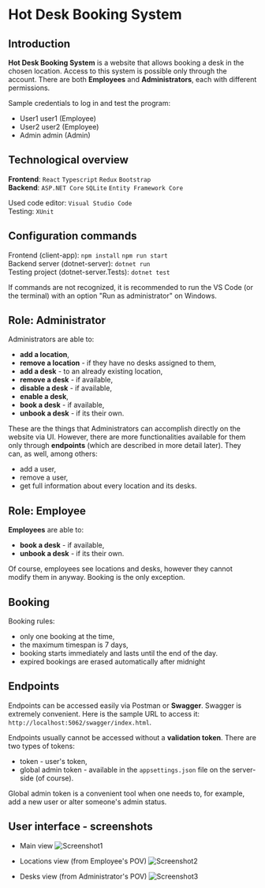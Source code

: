 # Hot Desk Booking System

## Introduction

**Hot Desk Booking System** is a website that allows booking a desk in the chosen location. Access to this system is possible only through the account. There are both **Employees** and **Administrators**, each with different permissions.

Sample credentials to log in and test the program:

- User1 user1 (Employee)
- User2 user2 (Employee)
- Admin admin (Admin)

## Technological overview

**Frontend**: `React` `Typescript` `Redux` `Bootstrap` \
**Backend**: `ASP.NET Core` `SQLite` `Entity Framework Core`

Used code editor: `Visual Studio Code`\
Testing: `XUnit`

## Configuration commands

Frontend (client-app): `npm install` `npm run start` \
Backend server (dotnet-server): `dotnet run` \
Testing project (dotnet-server.Tests): `dotnet test`

If commands are not recognized, it is recommended to run the VS Code (or the terminal) with an option "Run as administrator" on Windows.

## Role: Administrator

Administrators are able to:

- **add a location**,
- **remove a location** - if they have no desks assigned to them,
- **add a desk** - to an already existing location,
- **remove a desk** - if available,
- **disable a desk** - if available,
- **enable a desk**,
- **book a desk** - if available,
- **unbook a desk** - if its their own.

These are the things that Administrators can accomplish directly on the website via UI. However, there are more functionalities available for them only through **endpoints** (which are described in more detail later). They can, as well, among others:

- add a user,
- remove a user,
- get full information about every location and its desks.

## Role: Employee

**Employees** are able to:

- **book a desk** - if available,
- **unbook a desk** - if its their own.

Of course, employees see locations and desks, however they cannot modify them in anyway. Booking is the only exception.

## Booking

Booking rules:

- only one booking at the time,
- the maximum timespan is 7 days,
- booking starts immediately and lasts until the end of the day.
- expired bookings are erased automatically after midnight

## Endpoints

Endpoints can be accessed easily via Postman or **Swagger**. Swagger is extremely convenient. Here is the sample URL to access it: `http://localhost:5062/swagger/index.html`.

Endpoints usually cannot be accessed without a **validation token**. There are two types of tokens:

- token - user's token,
- global admin token - available in the `appsettings.json` file on the server-side (of course).

Global admin token is a convenient tool when one needs to, for example, add a new user or alter someone's admin status.

## User interface - screenshots

- Main view
  ![Screenshot1](https://github.com/hynas321/Hot-Desk-Booking-System/assets/76520333/e4ed8615-2ba5-4580-a471-5ecc6ecae303)

- Locations view (from Employee's POV)
  ![Screenshot2](https://github.com/hynas321/Hot-Desk-Booking-System/assets/76520333/e8383229-c0ca-4815-b489-157bc0d81bef)

- Desks view (from Administrator's POV)
  ![Screenshot3](https://github.com/hynas321/Hot-Desk-Booking-System/assets/76520333/5365e499-4332-4e5d-98ec-01c54f9975c3)
